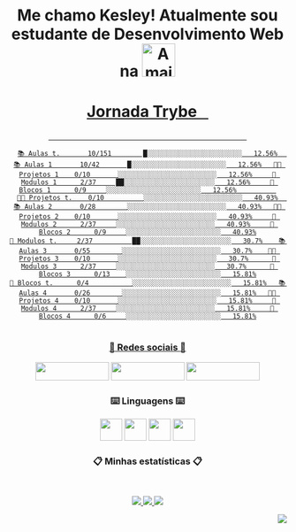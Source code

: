  <div align = "center">

# Me chamo Kesley! Atualmente sou estudante de Desenvolvimento Web na <a href="https://www.betrybe.com/"><img height="60em" src="https://i.imgur.com/Yp2a7wO.gif" align="bottom"  title="A maior escola de programação do Brasil" align="bottom"/>

# Jornada Trybe⠀
 ⠀⠀⠀⠀⠀⠀⠀⠀⠀⠀⠀⠀⠀⠀⠀⠀⠀⠀⠀⠀⠀⠀⠀⠀⠀⠀⠀⠀⠀⠀⠀⠀⠀⠀⠀
 ```text
📚 Aulas t.       10/151        █░░░░░░░░░░░░░░░░░░░░░░░░   12.56%   📚 Aulas 1       10/42       █░░░░░░░░░░░░░░░░░░░░░░░░   12.56%   👨‍💻 Projetos 1    0/10       ░░░░░░░░░░░░░░░░░░░░░░░░░   12.56%     🤖 Modulos 1      2/37     ██░░░░░░░░░░░░░░░░░░░░░░░   12.56%     🧱 Blocos 1      0/9     ░░░░░░░░░░░░░░░░░░░░░░░░   12.56%          
👨‍💻 Projetos t.    0/10          ░░░░░░░░░░░░░░░░░░░░░░░░░   40.93%   📚 Aulas 2       0/28        ░░░░░░░░░░░░░░░░░░░░░░░░░   40.93%   👨‍💻 Projetos 2    0/10       ░░░░░░░░░░░░░░░░░░░░░░░░░   40.93%     🤖 Modulos 2      2/37     ░░░░░░░░░░░░░░░░░░░░░░░░░   40.93%     🧱 Blocos 2      0/9     ░░░░░░░░░░░░░░░░░░░░░░░░   40.93%
🤖 Modulos t.     2/37          ██░░░░░░░░░░░░░░░░░░░░░░░   30.7%    📚 Aulas 3       0/55        ░░░░░░░░░░░░░░░░░░░░░░░░░   30.7%    👨‍💻 Projetos 3    0/10       ░░░░░░░░░░░░░░░░░░░░░░░░░   30.7%      🤖 Modulos 3      2/37     ░░░░░░░░░░░░░░░░░░░░░░░░░   30.7%      🧱 Blocos 3      0/13    ░░░░░░░░░░░░░░░░░░░░░░░░   15.81%
🧱 Blocos t.      0/4           ░░░░░░░░░░░░░░░░░░░░░░░░░   15.81%   📚 Aulas 4       0/26        ░░░░░░░░░░░░░░░░░░░░░░░░░   15.81%   👨‍💻 Projetos 4    0/10       ░░░░░░░░░░░░░░░░░░░░░░░░░   15.81%     🤖 Modulos 4      2/37     ░░░░░░░░░░░░░░░░░░░░░░░░░   15.81%     🧱 Blocos 4      0/6     ░░░░░░░░░░░░░░░░░░░░░░░░   15.81%
```


 

#
### :iphone: Redes sociais :iphone: 
  <a href= "https://www.linkedin.com/in/kesleymuniz/" target="_blank" rel="noopener"><img src="https://img.shields.io/badge/LinkedIn-0077B5?style=for-the-badge&logo=linkedin&logoColor=white" width="133px" height="33" /></a>
  <a href= "https://www.instagram.com/kgm.raw/" target="_black"><img src="https://img.shields.io/badge/Instagram-E4405F?style=for-the-badge&logo=instagram&logoColor=white" width="133px" height="33" target="_black"/></a>
  <a href= "mailto:contato.kgmstudios@hotmail.com?subject=Hello%20again" target="_black"><img src="https://img.shields.io/badge/Gmail-D14836?style=for-the-badge&logo=gmail&logoColor=white" width="133px" height="33" target="_black"/></a> 
 
 ### :keyboard: Linguagens :keyboard:
 
  <img src="https://cdn.jsdelivr.net/gh/devicons/devicon/icons/javascript/javascript-original.svg" width="px" height="40px"/> <img src="https://cdn.jsdelivr.net/gh/devicons/devicon/icons/css3/css3-original-wordmark.svg"  width="40px" height="40px"/> <img src="https://cdn.jsdelivr.net/gh/devicons/devicon/icons/html5/html5-original-wordmark.svg" width="40px" height="40px"/> <img src="https://cdn.jsdelivr.net/gh/devicons/devicon/icons/react/react-original-wordmark.svg" width="40px" height="40px"/>

 
 ### :clipboard: Minhas estatísticas :clipboard:
&nbsp;
<p align="center">
    <a href="https://github.com/KesleyMuniz/">
        <img src="https://github-readme-stats.vercel.app/api?username=KesleyMuniz&hide=issues,prs&count_private=true&show_owner=true&show_icons=true&bg_color=0d1117&title_color=ffffff&text_color=ffffff&icon_color=db1cff&hide_border=true/" />
    </a>
    <a href="https://github.com/KesleyMuniz/">
        <img src="https://github-readme-stats.vercel.app/api/top-langs/?username=KesleyMuniz&layout=compact&count_private=true&langs_count=8&card_width=445&bg_color=0d1117&title_color=ffffff&text_color=ffffff&icon_color=db1cff&hide_border=true/" />
    </a>
    <a href="https://github.com/KesleyMuniz/">
        <img src="https://github-readme-streak-stats.herokuapp.com?user=KesleyMuniz&hide_border=true&background=0D1117&currStreakLabel=FFFFFF&sideLabels=FFFFFF&currStreakNum=FFFFFF&dates=FFFFFF&sideNums=FFFFFF&fire=db1cff&ring=db1cff&stroke=FFFFFFFF)](https://git.io/streak-stats" />
    
</p>

<img style="float: right;" src="http://www.fullsite.com.br/images/construc.gif">
 
 </div>






